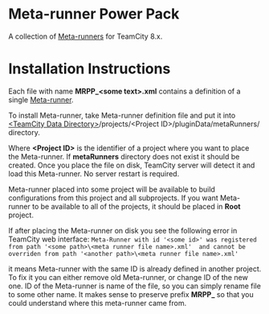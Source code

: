 Meta-runner Power Pack
======================

A collection of [Meta-runners](http://confluence.jetbrains.com/display/TCD8/Working+with+Meta-Runner) for TeamCity 8.x.

Installation Instructions
=========================

Each file with name **MRPP_\<some text\>.xml** contains a definition of a single [Meta-runner](http://confluence.jetbrains.com/display/TCD8/Working+with+Meta-Runner).

To install Meta-runner, take Meta-runner definition file and put it into [\<TeamCity Data Directory\>](http://confluence.jetbrains.com/display/TCD8/TeamCity+Data+Directory)/projects/\<Project ID\>/pluginData/metaRunners/ directory.

Where **\<Project ID\>** is the identifier of a project where you want to place the Meta-runner. If **metaRunners** directory does not exist it should be created.
Once you place the file on disk, TeamCity server will detect it and load this Meta-runner. No server restart is required.

Meta-runner placed into some project will be available to build configurations from this project and all subprojects. 
If you want Meta-runner to be available to all of the projects, it should be placed in **Root** project.

If after placing the Meta-runner on disk you see the following error in TeamCity web interface:
``Meta-Runner with id '<some id>' was registered from path '<some path>\<meta runner file name>.xml' 
and cannot be overriden from path '<another path>\<meta runner file name>.xml'``

it means Meta-runner with the same ID is already defined in another project. To fix it you can either remove old Meta-runner, or change ID of the new one.
ID of the Meta-runner is name of the file, so you can simply rename file to some other name. It makes sense to preserve prefix **MRPP_** so that you could understand where this meta-runner came from.
